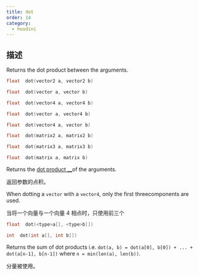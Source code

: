 ```yaml
---
title: dot
order: 14
category:
  - houdini
---
```

    
## 描述

Returns the dot product between the arguments.

```c
float  dot(vector2 a, vector2 b)
```

```c
float  dot(vector a, vector b)
```

```c
float  dot(vector4 a, vector4 b)
```

```c
float  dot(vector a, vector4 b)
```

```c
float  dot(vector4 a, vector b)
```

```c
float  dot(matrix2 a, matrix2 b)
```

```c
float  dot(matrix3 a, matrix3 b)
```

```c
float  dot(matrix a, matrix b)
```

Returns the [dot product \_\_](http://en.wikipedia.org/wiki/Dot_product)of the
arguments.

返回参数的点积。

When dotting a `vector` with a `vector4`, only the first threecomponents are
used.

当将一个向量与一个向量 4 相点时，只使用前三个

```c
float  dot(<type>a[], <type>b[])
```

```c
int  dot(int a[], int b[])
```

Returns the sum of dot products i.e. `dot(a, b) = dot(a[0], b[0]) + ... + dot(a[n-1], b[n-1])` where `n = min(len(a), len(b))`.

分量被使用。
